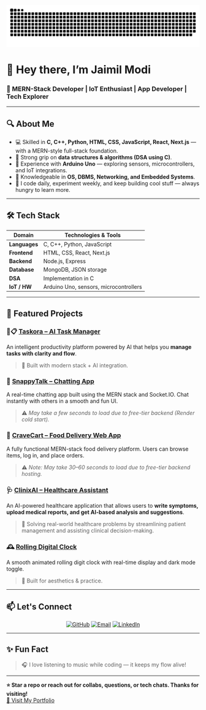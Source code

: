 ![Developer at Work](https://raw.githubusercontent.com/Platane/snk/output/github-contribution-grid-snake-dark.svg)

# 👋 Hey there, I’m Jaimil Modi

### 🌟 MERN-Stack Developer | IoT Enthusiast | App Developer | Tech Explorer  

---

## 🔍 About Me

- 💻 Skilled in **C, C++, Python, HTML, CSS, JavaScript, React, Next.js** — with a MERN-style full-stack foundation.
- 🧠 Strong grip on **data structures & algorithms (DSA using C)**.
- 📡 Experience with **Arduino Uno** — exploring sensors, microcontrollers, and IoT integrations.
- 🧠 Knowledgeable in **OS, DBMS, Networking, and Embedded Systems**.
- 🚀 I code daily, experiment weekly, and keep building cool stuff — always hungry to learn more.

---

## 🛠️ Tech Stack
| Domain        | Technologies & Tools                                      |
|---------------|----------------------------------------------------------|
| **Languages** | C, C++, Python, JavaScript                                |
| **Frontend**  | HTML, CSS, React, Next.js                                 |
| **Backend**   | Node.js, Express                                          |
| **Database**  | MongoDB, JSON storage                                     |
| **DSA**       | Implementation in C                                       |
| **IoT / HW**  | Arduino Uno, sensors, microcontrollers                    |

---

## 🚧 Featured Projects

### 🤖📋 [Taskora – AI Task Manager](https://taskora-ai.vercel.app)
An intelligent productivity platform powered by AI that helps you **manage tasks with clarity and flow**.  
> 🧠 Built with modern stack + AI integration.

### 💬 [SnappyTalk – Chatting App](https://snappytalk.onrender.com)
A real-time chatting app built using the MERN stack and Socket.IO. Chat instantly with others in a smooth and fun UI.  
> ⚠️ *May take a few seconds to load due to free-tier backend (Render cold start).*

### 🛒 [CraveCart – Food Delivery Web App](https://food-del-frontend-uva2.onrender.com)
A fully functional MERN-stack food delivery platform. Users can browse items, log in, and place orders.  
> ⚠️ *Note: May take 30–60 seconds to load due to free-tier backend hosting.*

### 🩺 [ClinixAI – Healthcare Assistant](https://clinix-ai.vercel.app/)
An AI-powered healthcare application that allows users to **write symptoms, upload medical reports, and get AI-based analysis and suggestions**.  
> 🧠 Solving real-world healthcare problems by streamlining patient management and assisting clinical decision-making.

### 🕰️ [Rolling Digital Clock](https://jaimilmodi.github.io/digital-clock/)
A smooth animated rolling digit clock with real-time display and dark mode toggle.  
> 🎨 Built for aesthetics & practice.

---

## 📫 Let's Connect
<div align="center">
  <a href="https://github.com/JaimilModi"><img src="https://img.shields.io/badge/GitHub-JaimilModi-181717?style=flat&logo=github" alt="GitHub"></a>
  <a href="mailto:jaimil2412@gmail.com"><img src="https://img.shields.io/badge/Email-jaimil2412%40gmail.com-D14836?style=flat&logo=gmail" alt="Email"></a>
  <a href="https://www.linkedin.com/in/jaimil-modi-799185353"><img src="https://img.shields.io/badge/LinkedIn-Jaimil%20Modi-0077B5?style=flat&logo=linkedin" alt="LinkedIn"></a>
</div>

---

## ✨ Fun Fact
> 🎧 I love listening to music while coding — it keeps my flow alive!

---

**⭐ Star a repo or reach out for collabs, questions, or tech chats. Thanks for visiting!**  
[🚀 Visit My Portfolio](https://jaimil-modi-portfolio.vercel.app/)
